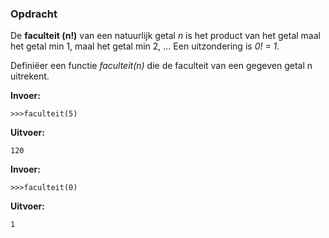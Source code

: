 ### Opdracht
De **faculteit (n!)** van een natuurlijk getal *n* is het product van het getal maal het getal min 1, maal het getal min 2, ... Een uitzondering is *0! = 1*.

Definiëer een functie *faculteit(n)* die de faculteit van een gegeven getal n uitrekent.


**Invoer:**

    >>>faculteit(5)


**Uitvoer:**

    120

**Invoer:**

    >>>faculteit(0)


**Uitvoer:**

    1

